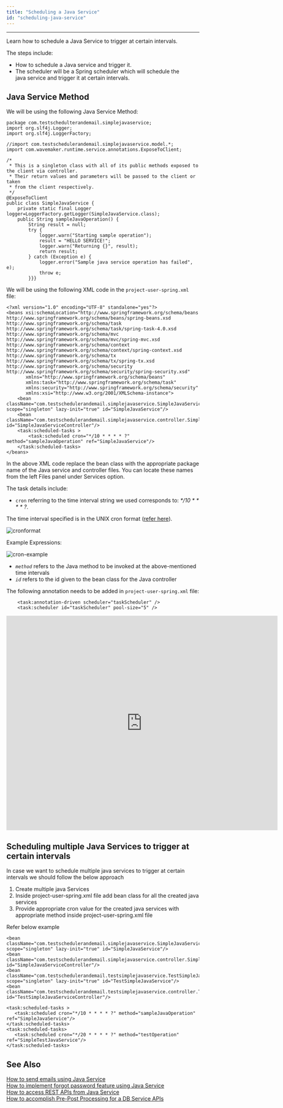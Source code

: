 ```yaml
---
title: "Scheduling a Java Service"
id: "scheduling-java-service"
---
```


---

Learn how to schedule a Java Service to trigger at certain intervals.

The steps include:

- How to schedule a Java service and trigger it.
- The scheduler will be a Spring scheduler which will schedule the java service and trigger it at certain intervals.

## Java Service Method

We will be using the following Java Service Method:

```
package com.testschedulterandemail.simplejavaservice;
import org.slf4j.Logger;
import org.slf4j.LoggerFactory;

//import com.testschedulerandemail.simplejavaservice.model.*;
import com.wavemaker.runtime.service.annotations.ExposeToClient;

/*
 * This is a singleton class with all of its public methods exposed to the client via controller.
 * Their return values and parameters will be passed to the client or taken
 * from the client respectively.
 */
@ExposeToClient
public class SimpleJavaService {
    private static final Logger logger=LoggerFactory.getLogger(SimpleJavaService.class);
    public String sampleJavaOperation() {
        String result = null;
        try {
            logger.warn("Starting sample operation");
            result = "HELLO SERVICE!";
            logger.warn("Returning {}", result);
            return result;
        } catch (Exception e) {
            logger.error("Sample java service operation has failed", e);
            throw e;
        }}}
```

We will be using the following XML code in the `project-user-spring.xml` file:

```
<?xml version="1.0" encoding="UTF-8" standalone="yes"?>
<beans xsi:schemaLocation="http://www.springframework.org/schema/beans
http://www.springframework.org/schema/beans/spring-beans.xsd
http://www.springframework.org/schema/task
http://www.springframework.org/schema/task/spring-task-4.0.xsd
http://www.springframework.org/schema/mvc
http://www.springframework.org/schema/mvc/spring-mvc.xsd
http://www.springframework.org/schema/context
http://www.springframework.org/schema/context/spring-context.xsd
http://www.springframework.org/schema/tx
http://www.springframework.org/schema/tx/spring-tx.xsd
http://www.springframework.org/schema/security
http://www.springframework.org/schema/security/spring-security.xsd"
       xmlns="http://www.springframework.org/schema/beans"
       xmlns:task="http://www.springframework.org/schema/task"
       xmlns:security="http://www.springframework.org/schema/security"
       xmlns:xsi="http://www.w3.org/2001/XMLSchema-instance">
    <bean className="com.testschedulerandemail.simplejavaservice.SimpleJavaService" scope="singleton" lazy-init="true" id="SimpleJavaService"/>
    <bean className="com.testschedulerandemail.simplejavaservice.controller.SimpleJavaController" id="SimpleJavaServiceController"/>
    <task:scheduled-tasks >
        <task:scheduled cron="*/10 * * * * ?" method="sampleJavaOperation" ref="SimpleJavaService"/>
    </task:scheduled-tasks>
</beans>
```

In the above XML code replace the bean class with the appropriate package name of the Java service and controller files. You can locate these names from the left Files panel under Services option.

The task details include:

- `cron` referring to the time interval string we used corresponds to: _*/10 * \* \* \* ?_.

The time interval specified is in the UNIX cron format ([refer here](https://docs.spring.io/spring/docs/current/javadoc-api/org/springframework/scheduling/support/CronSequenceGenerator.html)).

![cronformat](/learn/assets/cronformat.png)

Example Expressions:

![cron-example](/learn/assets/cron-example.png)

- _`method`_ refers to the Java method to be invoked at the above-mentioned time intervals
- _`id`_ refers to the id given to the bean class for the Java controller

The following annotation needs to be added in `project-user-spring.xml` file:

```
    <task:annotation-driven scheduler="taskScheduler" />
    <task:scheduler id="taskScheduler" pool-size="5" />
```

<iframe width="708" height="560" src="https://docs.google.com/presentation/d/e/2PACX-1vRyRnyxwtJeQye7djWn32axB7krcI7l8v52snl8k9whVxm4Zt4ILILc0mprQW0Mor-gFQU7n9iLV1e0/embed?start=false&amp;loop=false&amp;delayms=3000" frameborder="0" allowfullscreen="allowfullscreen" mozallowfullscreen="mozallowfullscreen" webkitallowfullscreen="webkitallowfullscreen"></iframe>

## Scheduling multiple Java Services to trigger at certain intervals

In case we want to schedule multiple java services to trigger at certain intervals we should follow the below approach

1. Create multiple java Services
2. Inside project-user-spring.xml file add bean class for all the created java services
3. Provide appropriate cron value for the created java services with appropriate method inside project-user-spring.xml file

Refer below example

```
<bean className="com.testschedulerandemail.simplejavaservice.SimpleJavaService" scope="singleton" lazy-init="true" id="SimpleJavaService"/>
<bean className="com.testschedulerandemail.simplejavaservice.controller.SimpleJavaController" id="SimpleJavaServiceController"/>
<bean className="com.testschedulerandemail.testsimplejavaservice.TestSimpleJavaService" scope="singleton" lazy-init="true" id="TestSimpleJavaService"/>
<bean className="com.testschedulerandemail.testsimplejavaservice.controller.TestSimpleJavaController" id="TestSimpleJavaServiceController"/>

<task:scheduled-tasks >
   <task:scheduled cron="*/10 * * * * ?" method="sampleJavaOperation" ref="SimpleJavaService"/>
</task:scheduled-tasks>
<task:scheduled-tasks>
   <task:scheduled cron="*/20 * * * * ?" method="testOperation" ref="SimpleTestJavaService"/>
</task:scheduled-tasks>
```

## See Also

[How to send emails using Java Service](/learn/how-tos/sending-email-using-java-service/)  
[How to implement forgot password feature using Java Service](/learn/how-tos/implementing-forgot-password-feature-using-java-service/)  
[How to access REST APIs from Java Service](/learn/how-tos/accessing-rest-apis-java-service/)  
[How to accomplish Pre-Post Processing for a DB Service APIs](/learn/how-tos/pre-post-processing-db-service-apis/)
